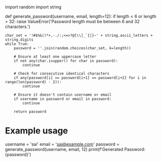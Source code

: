 import random
import string

def generate_password(username, email, length=12):
    if length < 6 or length > 32:
        raise ValueError('Password length must be between 6 and 32 characters.')
    
    char_set = '!#$%&()*+,-./:;<=>?@[\\]_`{|}~' + string.ascii_letters + string.digits
    while True:
        password = ''.join(random.choices(char_set, k=length))
        
        # Ensure at least one uppercase letter
        if not any(char.isupper() for char in password):
            continue
        
        # Check for consecutive identical characters
        if any(password[i] == password[i+1] == password[i+2] for i in range(len(password) - 2)):
            continue
        
        # Ensure it doesn't contain username or email
        if username in password or email in password:
            continue
        
        return password

# Example usage
username = 'sai'
email = 'sai@example.com'
password = generate_password(username, email, 12)
print(f'Generated Password: {password}')
